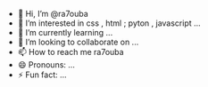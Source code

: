 - 👋 Hi, I’m @ra7ouba
- 👀 I’m interested in css , html ; pyton , javascript ...
- 🌱 I’m currently learning ...
- 💞️ I’m looking to collaborate on ...
- 📫 How to reach me ra7ouba
- 😄 Pronouns: ...
- ⚡ Fun fact: ...

<!---
ra7ouba/ra7ouba is a ✨ special ✨ repository because its `README.md` (this file) appears on your GitHub profile.
You can click the Preview link to take a look at your changes.
--->

